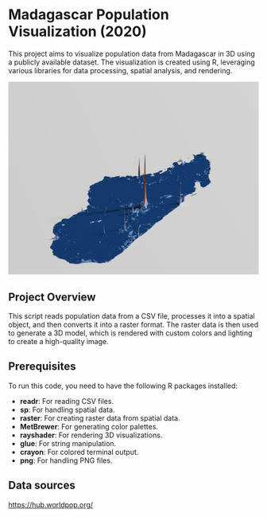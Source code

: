 # Madagascar Population Visualization (2020)

This project aims to visualize population data from Madagascar in 3D using a publicly available dataset. The visualization is created using R, leveraging various libraries for data processing, spatial analysis, and rendering.

![Madagascar Population Visualization](madagascar_population_2020.png)
## Project Overview

This script reads population data from a CSV file, processes it into a spatial object, and then converts it into a raster format. The raster data is then used to generate a 3D model, which is rendered with custom colors and lighting to create a high-quality image.

## Prerequisites

To run this code, you need to have the following R packages installed:

- **readr**: For reading CSV files.
- **sp**: For handling spatial data.
- **raster**: For creating raster data from spatial data.
- **MetBrewer**: For generating color palettes.
- **rayshader**: For rendering 3D visualizations.
- **glue**: For string manipulation.
- **crayon**: For colored terminal output.
- **png**: For handling PNG files.

## Data sources
https://hub.worldpop.org/

